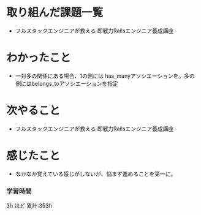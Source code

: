 # 取り組んだ課題一覧
- フルスタックエンジニアが教える 即戦力Railsエンジニア養成講座
# わかったこと
- 一対多の関係にある場合、1の側には has_manyアソシエーションを。多の側にはbelongs_toアソシエーションを指定
# 次やること
- フルスタックエンジニアが教える 即戦力Railsエンジニア養成講座
# 感じたこと
- なかなか覚えている感じがしないが、悩まず進めることを第一に。
### 学習時間
3h ほど
累計:353h



